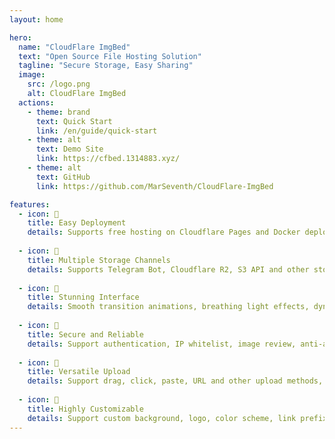 ```yaml
---
layout: home

hero:
  name: "CloudFlare ImgBed"
  text: "Open Source File Hosting Solution"
  tagline: "Secure Storage, Easy Sharing"
  image:
    src: /logo.png
    alt: CloudFlare ImgBed
  actions:
    - theme: brand
      text: Quick Start
      link: /en/guide/quick-start
    - theme: alt
      text: Demo Site
      link: https://cfbed.1314883.xyz/
    - theme: alt
      text: GitHub
      link: https://github.com/MarSeventh/CloudFlare-ImgBed

features:
  - icon: 🚀
    title: Easy Deployment
    details: Supports free hosting on Cloudflare Pages and Docker deployment to meet different needs
  
  - icon: 📁
    title: Multiple Storage Channels
    details: Supports Telegram Bot, Cloudflare R2, S3 API and other storage methods to meet various requirements
  
  - icon: 🎨
    title: Stunning Interface
    details: Smooth transition animations, breathing light effects, dynamic operation experience, supports dark mode
  
  - icon: 🔐
    title: Secure and Reliable
    details: Support authentication, IP whitelist, image review, anti-abuse and other multi-layer security protections
  
  - icon: 📱
    title: Versatile Upload
    details: Support drag, click, paste, URL and other upload methods, batch upload and directory management
  
  - icon: 🔧
    title: Highly Customizable
    details: Support custom background, logo, color scheme, link prefix and more to create your unique image hosting
---
```


